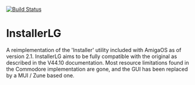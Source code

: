 [![Build Status](https://travis-ci.org/sodero/InstallerLG.svg?branch=master)](https://travis-ci.org/sodero/InstallerLG)

# InstallerLG

A reimplementation of the 'Installer' utility included with AmigaOS as of
version 2.1. InstallerLG aims to be fully compatible with the original as
described in the V44.10 documentation. Most resource limitations found in
the Commodore implementation are gone, and the GUI has been replaced by a
MUI / Zune based one.
